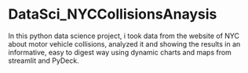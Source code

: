 # DataSci_NYCCollisionsAnaysis
In this python data science project, i took data from the website of NYC about motor vehicle collisions, analyzed it and showing the results in an informative, easy to digest way using dynamic charts and maps from streamlit and PyDeck. 
